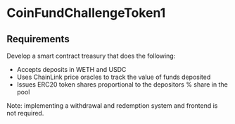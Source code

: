 # CoinFundChallengeToken1

## Requirements

Develop a smart contract treasury that does the following: 
* Accepts deposits in WETH and USDC 
* Uses ChainLink price oracles to track the value of funds deposited 
* Issues ERC20 token shares proportional to the depositors % share in the pool 

Note: implementing a withdrawal and redemption system and frontend is not required. 
